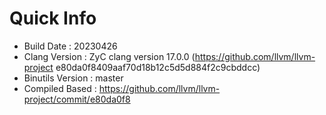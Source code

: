# Quick Info
* Build Date : 20230426
* Clang Version : ZyC clang version 17.0.0 (https://github.com/llvm/llvm-project e80da0f8409aaf70d18b12c5d5d884f2c9cbddcc)
* Binutils Version : master
* Compiled Based : https://github.com/llvm/llvm-project/commit/e80da0f8

